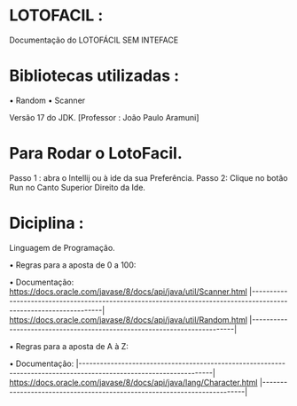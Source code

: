 # LOTOFACIL :
 Documentação do LOTOFÁCIL SEM INTEFACE

# Bibliotecas utilizadas :
• Random
• Scanner

Versão 17 do JDK.
 [Professor : João Paulo Aramuni]

# Para Rodar  o LotoFacil.
Passo 1 :
  abra  o Intellij ou à ide da sua Preferência.
Passo 2:
Clique no botão Run no Canto Superior Direito da Ide.

# Diciplina :
Linguagem de Programação.

• Regras para a aposta de 0 a 100:

  • Documentação:
    https://docs.oracle.com/javase/8/docs/api/java/util/Scanner.html
|------------------------------------------------------------------------------------------------------------------|
     https://docs.oracle.com/javase/8/docs/api/java/util/Random.html
|-------------------------------------------------------------------------|     

 • Regras para a aposta de A à Z:   

   • Documentação:
|-------------------------------------------------------------------------------------------------------------------|
     https://docs.oracle.com/javase/8/docs/api/java/lang/Character.html
|-------------------------------------------------------------------------|     
